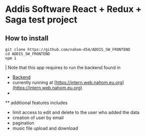 #  Addis Software React + Redux + Saga test project


## How to install
```shell
git clone https://github.com/nahom-d54/ADDIS_SW_FRONTEND
cd ADDIS_SW_FRONTEND
npm i
```
| Note that this app requires to run the backend found in
* [Backend](https://github.com/nahom-d54/ADDIS_SW_BACKEND)
* currently running at [https://intern.web.nahom.eu.org](https://intern.web.nahom.eu.org)
* 
** additional features includes
  * limit access to edit and delete to the user who added the data
  * creation of user by email
  * pagination
  * music file upload and download
